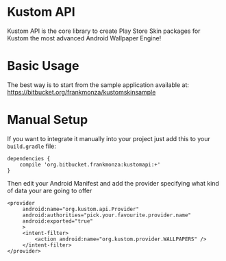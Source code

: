 # Kustom API #
Kustom API is the core library to create Play Store Skin packages for Kustom the most advanced Android Wallpaper Engine!

# Basic Usage
The best way is to start from the sample application available at: https://bitbucket.org/frankmonza/kustomskinsample

# Manual Setup
If you want to integrate it manually into your project just add this to your `build.gradle` file:
```
dependencies {
    compile 'org.bitbucket.frankmonza:kustomapi:+'
}
```

Then edit your Android Manifest and add the provider specifying what kind of data your are going to offer
```
<provider
     android:name="org.kustom.api.Provider"
     android:authorities="pick.your.favourite.provider.name"
     android:exported="true"
     >
     <intent-filter>
         <action android:name="org.kustom.provider.WALLPAPERS" />
     </intent-filter>
</provider>
```
